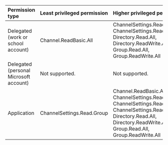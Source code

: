|Permission type|Least privileged permission|Higher privileged permissions|
|:---|:---|:---|
|Delegated (work or school account)|Channel.ReadBasic.All|ChannelSettings.Read.All, ChannelSettings.ReadWrite.All, Directory.Read.All, Directory.ReadWrite.All, Group.Read.All, Group.ReadWrite.All|
|Delegated (personal Microsoft account)|Not supported.|Not supported.|
|Application|ChannelSettings.Read.Group|Channel.ReadBasic.All, ChannelSettings.Read.All, ChannelSettings.ReadWrite.All, ChannelSettings.ReadWrite.Group, Directory.Read.All, Directory.ReadWrite.All, Group.Read.All, Group.ReadWrite.All|

